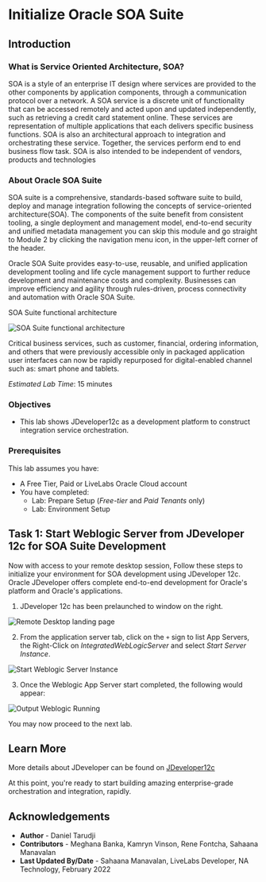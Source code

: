 # Initialize Oracle SOA Suite

## Introduction

### What is Service Oriented Architecture, SOA?
SOA is a style of an enterprise IT design where services are provided to the other components by application components, through a communication protocol over a network. A SOA service is a discrete unit of functionality that can be accessed remotely and acted upon and updated independently, such as retrieving a credit card statement online. These services are representation of multiple applications that each delivers specific business functions. SOA is also an architectural approach to integration and orchestrating these service. Together, the services perform end to end business flow task. SOA is also intended to be independent of vendors, products and technologies

### About Oracle SOA Suite
SOA suite is a comprehensive, standards-based software suite to build, deploy and manage integration following the concepts of service-oriented architecture(SOA). The components of the suite benefit from consistent tooling, a single deployment and management model, end-to-end security and unified metadata management you can skip this module and go straight to Module 2 by clicking the navigation menu icon, in the upper-left corner of the header.

Oracle SOA Suite provides easy-to-use, reusable, and unified application development tooling and life cycle management support to further reduce development and maintenance costs and complexity. Businesses can improve efficiency and agility through rules-driven, process connectivity and automation with Oracle SOA Suite.

SOA Suite functional architecture

  ![SOA Suite functional architecture](./images/soa-architecture.png " ")

Critical business services, such as customer, financial, ordering information, and others that were previously accessible only in packaged application user interfaces can now be rapidly repurposed for digital-enabled channel such as: smart phone and tablets.

*Estimated Lab Time*: 15 minutes

### Objectives
- This lab shows JDeveloper12c as a development platform to construct integration service orchestration.

### Prerequisites
This lab assumes you have:
- A Free Tier, Paid or LiveLabs Oracle Cloud account
- You have completed:
    - Lab: Prepare Setup (*Free-tier* and *Paid Tenants* only)
    - Lab: Environment Setup


<!-- ## Task 1: Running your Lab
### Access the graphical desktop
For ease of execution of this workshop, JDeveloper 12c (12.2.1.4) has been pre-installed on your VM instance and can be accessed using any modern browser on your laptop or workstation and the details below
  -->


## Task 1: Start Weblogic Server from JDeveloper 12c for SOA Suite Development

Now with access to your remote desktop session, Follow these steps to initialize your environment for SOA development using JDeveloper 12c. Oracle JDeveloper offers complete end-to-end development for Oracle's platform and Oracle's applications.



1. JDeveloper 12c has been prelaunched to window on the right.

  ![Remote Desktop landing page](./images/jdev-start.png " ")

2. From the application server tab, click on the `+` sign to list App Servers, the Right-Click on *IntegratedWebLogicServer* and select *Start Server Instance*.

  ![Start Weblogic Server Instance](./images/jdev-start-server.png " ")

3. Once the Weblogic App Server start completed, the following would appear:

  ![Output Weblogic Running](./images/jdev-server-running.png " ")

You may now proceed to the next lab.

<!-- comment out paragraph
### Prerequisites

* An Oracle Free Tier, Always Free, Paid or LiveLabs Cloud Account


 **STEP**: SOA Deployment on Oracle Cloud

1. From within your Oracle Cloud environment, you can create an instance of Oracle SOA suite.

    From the Cloud Dashboard, select the navigation menu icon in the upper left-hand corner and then select **Marketplace -> Applications**.

    ![](./images/click-marketplace.png)

2. Click **Search for SOA**.

    ![](./images/choose-soa-cloud-options.png)

3. Select the **appropriate** option, enter **based on license type or subscription** that you may already have
    * SOA suite BYOL
    * SOA suite with B2B EDI platform
    * SOA suite with OCI as consumption

4. After clicking **SOA suite BYOL**, you will be redirected to the SOA Details page for provisioning new instance.

    Continue when the status changes from:

    ![](./images/click-soa-byol-compartment.png)

-->

## Learn More
More details about JDeveloper can be found on [JDeveloper12c](https://www.oracle.com/application-development/technologies/jdeveloper.html)

At this point, you're ready to start building amazing enterprise-grade orchestration and integration, rapidly.

## Acknowledgements
* **Author** - Daniel Tarudji
* **Contributors** - Meghana Banka, Kamryn Vinson, Rene Fontcha, Sahaana Manavalan
* **Last Updated By/Date** - Sahaana Manavalan, LiveLabs Developer, NA Technology, February 2022
